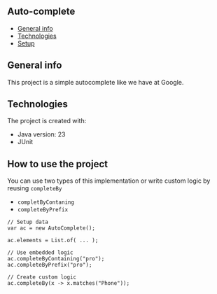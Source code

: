 ## Auto-complete
* [General info](#general-info)
* [Technologies](#technologies)
* [Setup](#setup)

## General info
This project is a simple autocomplete like we have at Google.

## Technologies
The project is created with:
* Java version: 23
* JUnit 
	
## How to use the project
You can use two types of this implementation or write custom logic by reusing `completeBy`
* `completByContaning`
* `completeByPrefix`

```
// Setup data
var ac = new AutoComplete();

ac.elements = List.of( ... );

// Use embedded logic
ac.completeByContaining("pro");
ac.completeByPrefix("pro");

// Create custom logic
ac.completeBy(x -> x.matches("Phone"));
